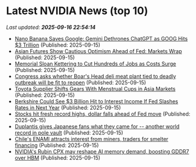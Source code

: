 # Latest NVIDIA News (top 10)
_Last updated: **2025-09-16 22:54:14**_

- [Nano Banana Saves Google: Gemini Dethrones ChatGPT as GOOG Hits $3 Trillion](https://decrypt.co/339563/nano-banana-google-gemini-dethrones-chatgpt) (Published: 2025-09-15)
- [Asian Futures Show Cautious Optimism Ahead of Fed: Markets Wrap](https://biztoc.com/x/076786fc72db4090) (Published: 2025-09-15)
- [Memorial Sloan Kettering to Cut Hundreds of Jobs as Costs Surge](https://biztoc.com/x/d2648185e7f3b7d2) (Published: 2025-09-15)
- [Congress asks whether Boar's Head deli meat plant tied to deadly outbreak will be fit to reopen](https://biztoc.com/x/c2cd5f145bbbb59e) (Published: 2025-09-15)
- [Toyota Supplier Shifts Gears With Menstrual Cups in Asia Markets](https://biztoc.com/x/78ad49ca1b8af661) (Published: 2025-09-15)
- [Berkshire Could See $3 Billion Hit to Interest Income If Fed Slashes Rates in Next Year](https://biztoc.com/x/066dd15c47eebebe) (Published: 2025-09-15)
- [Stocks hit fresh record highs, dollar falls ahead of Fed move](https://biztoc.com/x/d9d039be0ddb16b0) (Published: 2025-09-15)
- [Duplantis gives Japanese fans what they came for -- another world record in pole vault](https://biztoc.com/x/a812cd7b65d51e71) (Published: 2025-09-15)
- [Chile's ENAMI attracts interest from miners, traders for smelter financing](https://biztoc.com/x/029bfdba77cf63c9) (Published: 2025-09-15)
- [NVIDIA's Rubin CPX may reshape AI memory demand, boosting GDDR7 over HBM](https://www.digitimes.com/news/a20250912PD210/nvidia-hbm-rubin-demand-market.html) (Published: 2025-09-15)

